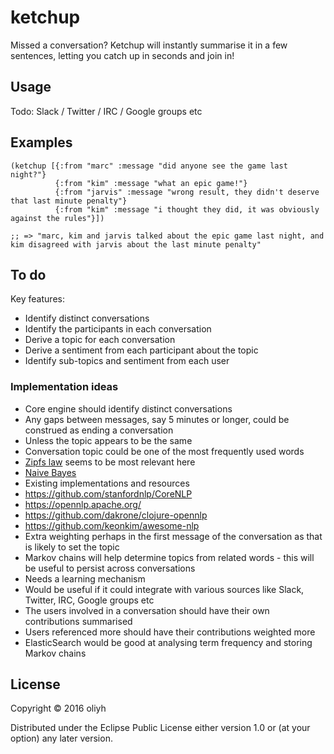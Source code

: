 # ketchup

Missed a conversation? Ketchup will instantly summarise it in a few sentences,
letting you catch up in seconds and join in!

## Usage

Todo: Slack / Twitter / IRC / Google groups etc

## Examples

```
(ketchup [{:from "marc" :message "did anyone see the game last night?"}
          {:from "kim" :message "what an epic game!"}
          {:from "jarvis" :message "wrong result, they didn't deserve that last minute penalty"}
          {:from "kim" :message "i thought they did, it was obviously against the rules"}])

;; => "marc, kim and jarvis talked about the epic game last night, and kim disagreed with jarvis about the last minute penalty"
```

## To do

Key features:
* Identify distinct conversations
* Identify the participants in each conversation
* Derive a topic for each conversation
* Derive a sentiment from each participant about the topic
* Identify sub-topics and sentiment from each user

### Implementation ideas

* Core engine should identify distinct conversations
 * Any gaps between messages, say 5 minutes or longer, could be construed as ending a conversation
  * Unless the topic appears to be the same
* Conversation topic could be one of the most frequently used words
 * [Zipfs law](https://en.wikipedia.org/wiki/Zipf%27s_law) seems to be most relevant here
 * [Naive Bayes](https://en.wikipedia.org/wiki/Naive_Bayes_classifier)
 * Existing implementations and resources
  * https://github.com/stanfordnlp/CoreNLP
  * https://opennlp.apache.org/
  * https://github.com/dakrone/clojure-opennlp
  * https://github.com/keonkim/awesome-nlp
 * Extra weighting perhaps in the first message of the conversation as that is likely to set the topic
 * Markov chains will help determine topics from related words - this will be useful to persist across conversations
* Needs a learning mechanism
* Would be useful if it could integrate with various sources like Slack, Twitter, IRC, Google groups etc
* The users involved in a conversation should have their own contributions summarised
* Users referenced more should have their contributions weighted more
* ElasticSearch would be good at analysing term frequency and storing Markov chains

## License

Copyright © 2016 oliyh

Distributed under the Eclipse Public License either version 1.0 or (at
your option) any later version.
